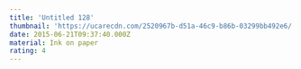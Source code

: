 ```yaml
---
title: 'Untitled 128'
thumbnail: 'https://ucarecdn.com/2520967b-d51a-46c9-b86b-03299bb492e6/'
date: 2015-06-21T09:37:40.000Z
material: Ink on paper
rating: 4
---
```

